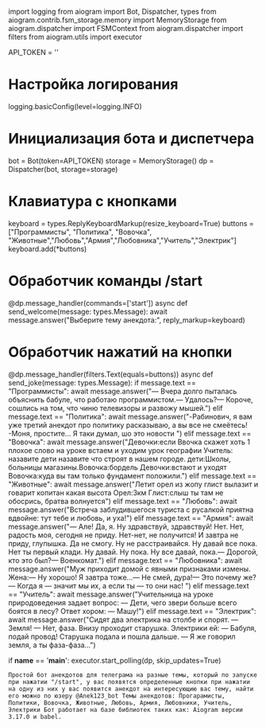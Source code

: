 import logging
from aiogram import Bot, Dispatcher, types
from aiogram.contrib.fsm_storage.memory import MemoryStorage
from aiogram.dispatcher import FSMContext
from aiogram.dispatcher import filters
from aiogram.utils import executor

API_TOKEN = ''

# Настройка логирования
logging.basicConfig(level=logging.INFO)

# Инициализация бота и диспетчера
bot = Bot(token=API_TOKEN)
storage = MemoryStorage()
dp = Dispatcher(bot, storage=storage)

# Клавиатура с кнопками
keyboard = types.ReplyKeyboardMarkup(resize_keyboard=True)
buttons = ["Программисты", "Политика", "Вовочка", "Животные","Любовь","Армия","Любовника","Учитель","Электрик"]
keyboard.add(*buttons)

# Обработчик команды /start
@dp.message_handler(commands=['start'])
async def send_welcome(message: types.Message):
    await message.answer("Выберите тему анекдота:", reply_markup=keyboard)

# Обработчик нажатий на кнопки
@dp.message_handler(filters.Text(equals=buttons))
async def send_joke(message: types.Message):
    if message.text == "Программисты":
        await message.answer("— Вчера долго пыталась объяснить бабуле, что работаю программистом.— Удалось?— Короче, сошлись на том, что чиню телевизоры и развожу мышей.")
    elif message.text == "Политика":
        await message.answer("-Рабинович, я вам уже третий анекдот про политику расказываю, а вы все не смеётесь! -Моня, простите... Я таки думал, шо это новости ")
    elif message.text == "Вовочка":
        await message.answer("Девочки:если Ввочка скажет хоть 1 плохое слово на уроке встаем и уходим урок географии  Учитель: назавите дети назавите что строят в нашем городе. дети:Школы, больницы магазины.Вовочка:бордель Девочки:встают и уходят Вовочка:куда вы там только фундамент положили.")
    elif message.text == "Животные":
        await message.answer("Летит орел из жопу глист вылазит и говарит копитан какая высота Орел:3км Глист:слыш ты там не обосрись, братва волнуется")
    elif message.text == "Любовь":
        await message.answer("Встреча заблудившегося туриста с русалкой приятна вдвойне: тут тебе и любовь, и уха!")
    elif message.text == "Армия":
        await message.answer("— Але! Да, я. Ну здравствуй, здравствуй! Нет. Нет, радость моя, сегодня не приду. Нет-нет, не получится! И завтра не приду, глупышка. Да не смогу. Ну не расстраивайся. Ну давай все пока. Нет ты первый клади. Ну давай. Ну пока. Ну все давай, пока.— Дорогой, кто это был?— Военкомат.")
    elif message.text == "Любовника":
        await message.answer("Муж приходит домой с явными признаками измены. Жена:— Ну хорошо! Я завтра тоже…— Не смей, дура!— Это почему же?— Когда я — значит мы их, а если ты — то они нас! ")
    elif message.text == "Учитель":
        await message.answer("Учительница на уроке природоведения задает вопрос: — Дети, чего звери больше всего боятся в лесу? Ответ хором: — Машу!")
    elif message.text == "Электрик":
        await message.answer("Сидят два электрика на столбе и спорят. — Земля! — Нет, фаза. Внизу проходит старушка. Электрики ей: — Бабуля, подай провод! Старушка подала и пошла дальше. — Я же говорил земля, а ты фаза-фаза…")
        
if __name__ == '__main__':
    executor.start_polling(dp, skip_updates=True)

    Простой бот анекдотов для телеграма на разные темы, который по запуске при нажатии "/start", у вас появятся определенные кнопки при нажатии на одну из них у вас появится анекдот на интересующию вас тему, найти его можно по юзеру @Anek123_bot Темы анекдотов: Прогарамисты, Политики, Вовочка, Животные, Любовь, Армия, Любовники, Учитель, Электрики Бот работает на базе библиотек таких как: Aiogram версии 3.17.0 и babel.
